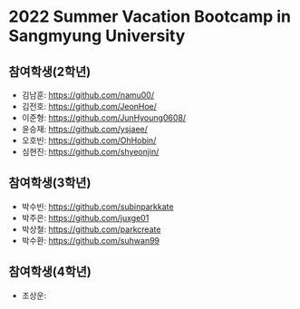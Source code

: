 # 2022 Summer Vacation Bootcamp in Sangmyung University

## 참여학생(2학년)
- 김남훈: https://github.com/namu00/
- 김전호: https://github.com/JeonHoe/
- 이준형: https://github.com/JunHyoung0608/
- 윤승재: https://github.com/ysjaee/
- 오호빈: https://github.com/OhHobin/
- 심현진: https://github.com/shyeonjin/

## 참여학생(3학년)
- 박수빈: https://github.com/subinparkkate 
- 박주은: https://github.com/juxge01
- 박상철: https://github.com/parkcreate
- 박수환: https://github.com/suhwan99

## 참여학생(4학년)
- 조상운:


